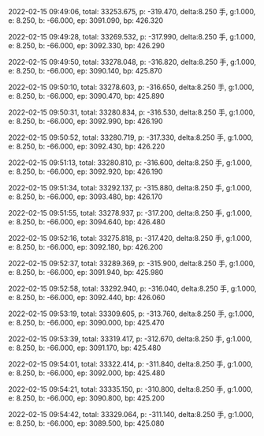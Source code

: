 2022-02-15 09:49:06, total: 33253.675, p: -319.470, delta:8.250 手, g:1.000, e: 8.250, b: -66.000, ep: 3091.090, bp: 426.320

2022-02-15 09:49:28, total: 33269.532, p: -317.990, delta:8.250 手, g:1.000, e: 8.250, b: -66.000, ep: 3092.330, bp: 426.290

2022-02-15 09:49:50, total: 33278.048, p: -316.820, delta:8.250 手, g:1.000, e: 8.250, b: -66.000, ep: 3090.140, bp: 425.870

2022-02-15 09:50:10, total: 33278.603, p: -316.650, delta:8.250 手, g:1.000, e: 8.250, b: -66.000, ep: 3090.470, bp: 425.890

2022-02-15 09:50:31, total: 33280.834, p: -316.530, delta:8.250 手, g:1.000, e: 8.250, b: -66.000, ep: 3092.990, bp: 426.190

2022-02-15 09:50:52, total: 33280.719, p: -317.330, delta:8.250 手, g:1.000, e: 8.250, b: -66.000, ep: 3092.430, bp: 426.220

2022-02-15 09:51:13, total: 33280.810, p: -316.600, delta:8.250 手, g:1.000, e: 8.250, b: -66.000, ep: 3092.920, bp: 426.190

2022-02-15 09:51:34, total: 33292.137, p: -315.880, delta:8.250 手, g:1.000, e: 8.250, b: -66.000, ep: 3093.480, bp: 426.170

2022-02-15 09:51:55, total: 33278.937, p: -317.200, delta:8.250 手, g:1.000, e: 8.250, b: -66.000, ep: 3094.640, bp: 426.480

2022-02-15 09:52:16, total: 33275.818, p: -317.420, delta:8.250 手, g:1.000, e: 8.250, b: -66.000, ep: 3092.180, bp: 426.200

2022-02-15 09:52:37, total: 33289.369, p: -315.900, delta:8.250 手, g:1.000, e: 8.250, b: -66.000, ep: 3091.940, bp: 425.980

2022-02-15 09:52:58, total: 33292.940, p: -316.040, delta:8.250 手, g:1.000, e: 8.250, b: -66.000, ep: 3092.440, bp: 426.060

2022-02-15 09:53:19, total: 33309.605, p: -313.760, delta:8.250 手, g:1.000, e: 8.250, b: -66.000, ep: 3090.000, bp: 425.470

2022-02-15 09:53:39, total: 33319.417, p: -312.670, delta:8.250 手, g:1.000, e: 8.250, b: -66.000, ep: 3091.170, bp: 425.480

2022-02-15 09:54:01, total: 33322.414, p: -311.840, delta:8.250 手, g:1.000, e: 8.250, b: -66.000, ep: 3092.000, bp: 425.480

2022-02-15 09:54:21, total: 33335.150, p: -310.800, delta:8.250 手, g:1.000, e: 8.250, b: -66.000, ep: 3090.800, bp: 425.200

2022-02-15 09:54:42, total: 33329.064, p: -311.140, delta:8.250 手, g:1.000, e: 8.250, b: -66.000, ep: 3089.500, bp: 425.080